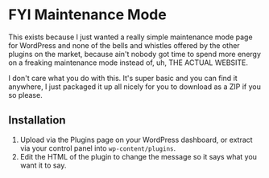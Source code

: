 # FYI Maintenance Mode
This exists because I just wanted a really simple maintenance mode page for WordPress and none of the bells and whistles offered by the other plugins on the market, because ain't nobody got time to spend more energy on a freaking maintenance mode instead of, uh, THE ACTUAL WEBSITE.

I don't care what you do with this. It's super basic and you can find it anywhere, I just packaged it up all nicely for you to download as a ZIP if you so please.

## Installation
1. Upload via the Plugins page on your WordPress dashboard, or extract via your control panel into ``wp-content/plugins``.
2. Edit the HTML of the plugin to change the message so it says what you want it to say.
